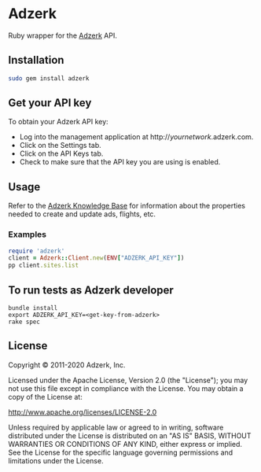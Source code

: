 # Adzerk

Ruby wrapper for the [Adzerk](https://adzerk.com) API.

## Installation

```bash
sudo gem install adzerk
```

## Get your API key

To obtain your Adzerk API key:

- Log into the management application at http://_yournetwork_.adzerk.com.
- Click on the Settings tab.
- Click on the API Keys tab.
- Check to make sure that the API key you are using is enabled.

## Usage

Refer to the [Adzerk Knowledge Base](http://dev.adzerk.com) for information about the properties needed to create and update ads, flights, etc.

### Examples

```ruby
require 'adzerk'
client = Adzerk::Client.new(ENV["ADZERK_API_KEY"])
pp client.sites.list
```

## To run tests as Adzerk developer

    bundle install
    export ADZERK_API_KEY=<get-key-from-adzerk>
    rake spec

## License

Copyright © 2011-2020 Adzerk, Inc.

Licensed under the Apache License, Version 2.0 (the "License"); you may not use
this file except in compliance with the License.  You may obtain a copy of the
License at:

http://www.apache.org/licenses/LICENSE-2.0

Unless required by applicable law or agreed to in writing, software distributed
under the License is distributed on an "AS IS" BASIS, WITHOUT WARRANTIES OR
CONDITIONS OF ANY KIND, either express or implied.  See the License for the
specific language governing permissions and limitations under the License.
